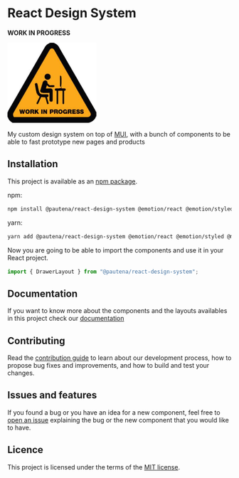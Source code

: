 # React Design System

**WORK IN PROGRESS**

<img src="src/stories/assets/work-in-progress.jpg" width="200" height="180"/>

My custom design system on top of [MUI](https://mui.com/material-ui/), with a bunch of components to be able to fast prototype new pages and products

## Installation

This project is available as an [npm package](https://www.npmjs.com/package/@pautena/react-design-system).

npm:

```bash
npm install @pautena/react-design-system @emotion/react @emotion/styled @mui/icons-material @mui/material @mui/x-data-grid
```

yarn:

```bash
yarn add @pautena/react-design-system @emotion/react @emotion/styled @mui/icons-material @mui/material @mui/x-data-grid react-dom
```

Now you are going to be able to import the components and use it in your React project.

```javascript
import { DrawerLayout } from "@pautena/react-design-system";
```

## Documentation

If you want to know more about the components and the layouts availables in this project check our [documentation](https://pautena.com/react-design-system)

## Contributing

Read the [contribution guide](/CONTRIBUTING.md) to learn about our development process, how to propose bug fixes and improvements, and how to build and test your changes.

## Issues and features

If you found a bug or you have an idea for a new component, feel free to [open an issue](https://github.com/pautena/react-design-system/issues/new) explaining the bug or the new component that you would like to have.

## Licence

This project is licensed under the terms of the [MIT license](/LICENSE).
